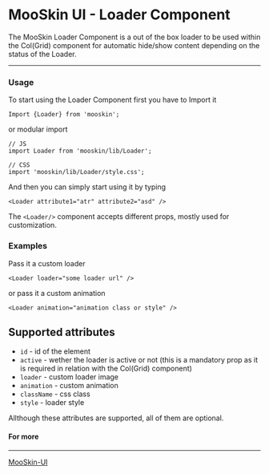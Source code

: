 # MooSkin UI - Loader Component

The MooSkin Loader Component is a out of the box loader to be used within the Col(Grid) component for automatic hide/show content depending on the status of the Loader.

___

### Usage

To start using the Loader Component first you have to Import it

```
Import {Loader} from 'mooskin';
```
or modular import
```
// JS
import Loader from 'mooskin/lib/Loader';

// CSS
import 'mooskin/lib/Loader/style.css';
```

And then you can simply start using it by typing

```
<Loader attribute1="atr" attribute2="asd" />
```

The `<Loader/>` component accepts different props, mostly used for customization.

### Examples


Pass it a custom loader

```
<Loader loader="some loader url" />
```

or pass it a custom animation

```
<Loader animation="animation class or style" />
```
<div class="playground-doc">

## Supported attributes

* `id` - id of the element
* `active` - wether the loader is active or not (this is a mandatory prop as it is required in relation with the Col(Grid) component)
* `loader` - custom loader image
* `animation` - custom animation
* `className` - css class
* `style` - loader style

</div>

Allthough these attributes are supported, all of them are optional.


#### For more

___

[MooSkin-UI](https://github.com/moosend/mooskin-ui)